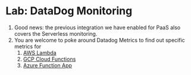 # Lab: DataDog Monitoring

1. Good news: the previous integration we have enabled for PaaS also covers the Serverless monitoring.
2. You are welcome to poke around Datadog Metrics to find out specific metrics for
   1. [AWS Lambda](https://docs.datadoghq.com/integrations/amazon_lambda/?tab=awsconsole)
   2. [GCP Cloud Functions](https://docs.datadoghq.com/integrations/google_cloud_functions/)
   3. [Azure Function App](https://docs.datadoghq.com/integrations/azure_functions/)


